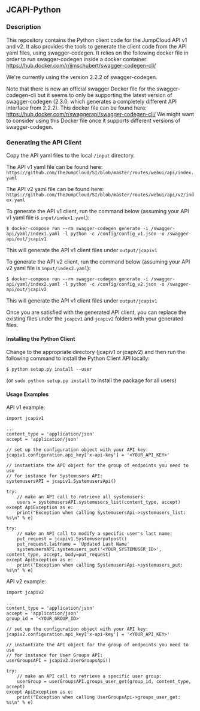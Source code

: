 ## JCAPI-Python

### Description ###

This repository contains the Python client code for the JumpCloud API v1 and v2.
It also provides the tools to generate the client code from the API yaml files, using swagger-codegen.
It relies on the following docker file in order to run swagger-codegen inside a docker container:
https://hub.docker.com/r/jimschubert/swagger-codegen-cli/

We're currently using the version 2.2.2 of swagger-codegen.

Note that there is now an official swagger Docker file for the swagger-codegen-cli but it seems to only be supporting the latest version of swagger-codegen (2.3.0, which generates a completely different API interface from 2.2.2).
This docker file can be found here: https://hub.docker.com/r/swaggerapi/swagger-codegen-cli/
We might want to consider using this Docker file once it supports different versions of swagger-codegen.

### Generating the API Client

Copy the API yaml files to the local `/input` directory.

The API v1 yaml file can be found here: `https://github.com/TheJumpCloud/SI/blob/master/routes/webui/api/index.yaml`

The API v2 yaml file can be found here: `https://github.com/TheJumpCloud/SI/blob/master/routes/webui/api/v2/index.yaml`

To generate the API v1 client, run the command below (assuming your API v1 yaml file is `input/index1.yaml`):  

```
$ docker-compose run --rm swagger-codegen generate -i /swagger-api/yaml/index1.yaml -l python -c /config/config_v1.json -o /swagger-api/out/jcapiv1
```
This will generate the API v1 client files under `output/jcapiv1`

To generate the API v2 client, run the command below (assuming your API v2 yaml file is `input/index2.yaml`):  

```
$ docker-compose run --rm swagger-codegen generate -i /swagger-api/yaml/index2.yaml -l python -c /config/config_v2.json -o /swagger-api/out/jcapiv2
```
This will generate the API v1 client files under `output/jcapiv1`

Once you are satisfied with the generated API client, you can replace the existing files under the `jcapiv1` and `jcapiv2` folders with your generated files.


#### Installing the Python Client

Change to the appropriate directory (jcapiv1 or jcapiv2) and then run the following command to install the Python Client API locally:

```
$ python setup.py install --user
```

(or `sudo python setup.py install` to install the package for all users)

#### Usage Examples

API v1 example:
```
import jcapiv1

...
content_type = 'application/json'
accept = 'application/json'

// set up the configuration object with your API key:
jcapiv1.configuration.api_key['x-api-key'] = '<YOUR_API_KEY>'

// instantiate the API object for the group of endpoints you need to use
// for instance for Systemusers API:
systemusersAPI = jcapiv1.SystemusersApi()

try:
    // make an API call to retrieve all systemusers:
    users = systemusersAPI.systemusers_list(content_type, accept)
except ApiException as e:
    print("Exception when calling SystemusersApi->systemusers_list: %s\n" % e)

try:
    // make an API call to modify a specific user's last name:
    put_request = jcapiv1.Systemuserputpost()
    put_request.lastname = 'Updated Last Name'
    systemusersAPI.systemusers_put('<YOUR_SYSTEMUSER_ID>', content_type, accept, body=put_request)
except ApiException as e:
    print("Exception when calling SystemusersApi->systemusers_put: %s\n" % e)
```

API v2 example:
```
import jcapiv2

...
content_type = 'application/json'
accept = 'application/json'
group_id = '<YOUR_GROUP_ID>'

// set up the configuration object with your API key:
jcapiv2.configuration.api_key['x-api-key'] = '<YOUR_API_KEY>'

// instantiate the API object for the group of endpoints you need to use
// for instance for User Groups API:
userGroupsAPI = jcapiv2.UserGroupsApi()

try:
    // make an API call to retrieve a specific user group:
    userGroup = userGroupsAPI.groups_user_get(group_id, content_type, accept)
except ApiException as e:
    print("Exception when calling UserGroupsApi->groups_user_get: %s\n" % e)

```
